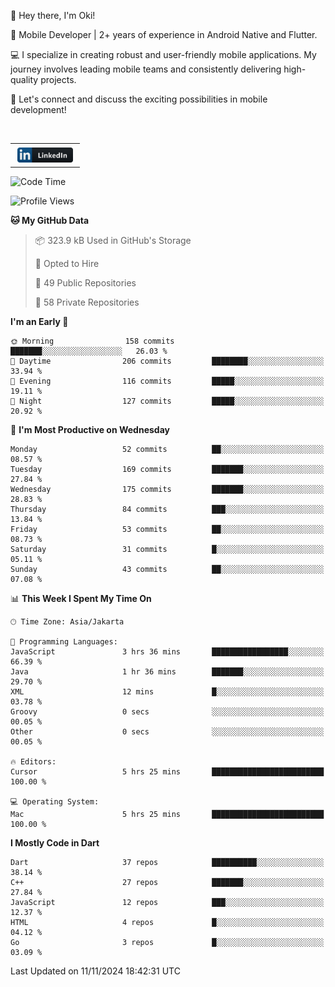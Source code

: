 <p>
 👋 Hey there, I'm Oki!

🚀 Mobile Developer | 2+ years of experience in Android Native and Flutter.

💻 I specialize in creating robust and user-friendly mobile applications. My journey involves leading mobile teams and consistently delivering high-quality projects.

🔗 Let's connect and discuss the exciting possibilities in mobile development!

<br>

<table style="border:none; border-collapse:collapse; cellspacing:0; cellpadding:0">
    <tr>
        <td>
           <a href="https://www.linkedin.com/in/oki-6ba305173/" target="_blank">
              <img src="https://github.com/inisialkey/inisialkey/blob/main/assets/linkedin.svg" alt="LinkedIn" style="vertical-align:top; margin:4px" height=24>
          </a>
        </td>
    </tr>
</table>

<!-- <br>

<!--START_SECTION:waka-->
![Code Time](http://img.shields.io/badge/Code%20Time-846%20hrs%2044%20mins-blue)

![Profile Views](http://img.shields.io/badge/Profile%20Views-0-blue)

**🐱 My GitHub Data** 

> 📦 323.9 kB Used in GitHub's Storage 
 > 
> 💼 Opted to Hire
 > 
> 📜 49 Public Repositories 
 > 
> 🔑 58 Private Repositories 
 > 
**I'm an Early 🐤** 

```text
🌞 Morning                158 commits         ███████░░░░░░░░░░░░░░░░░░   26.03 % 
🌆 Daytime                206 commits         ████████░░░░░░░░░░░░░░░░░   33.94 % 
🌃 Evening                116 commits         █████░░░░░░░░░░░░░░░░░░░░   19.11 % 
🌙 Night                  127 commits         █████░░░░░░░░░░░░░░░░░░░░   20.92 % 
```
📅 **I'm Most Productive on Wednesday** 

```text
Monday                   52 commits          ██░░░░░░░░░░░░░░░░░░░░░░░   08.57 % 
Tuesday                  169 commits         ███████░░░░░░░░░░░░░░░░░░   27.84 % 
Wednesday                175 commits         ███████░░░░░░░░░░░░░░░░░░   28.83 % 
Thursday                 84 commits          ███░░░░░░░░░░░░░░░░░░░░░░   13.84 % 
Friday                   53 commits          ██░░░░░░░░░░░░░░░░░░░░░░░   08.73 % 
Saturday                 31 commits          █░░░░░░░░░░░░░░░░░░░░░░░░   05.11 % 
Sunday                   43 commits          ██░░░░░░░░░░░░░░░░░░░░░░░   07.08 % 
```


📊 **This Week I Spent My Time On** 

```text
🕑︎ Time Zone: Asia/Jakarta

💬 Programming Languages: 
JavaScript               3 hrs 36 mins       █████████████████░░░░░░░░   66.39 % 
Java                     1 hr 36 mins        ███████░░░░░░░░░░░░░░░░░░   29.70 % 
XML                      12 mins             █░░░░░░░░░░░░░░░░░░░░░░░░   03.78 % 
Groovy                   0 secs              ░░░░░░░░░░░░░░░░░░░░░░░░░   00.05 % 
Other                    0 secs              ░░░░░░░░░░░░░░░░░░░░░░░░░   00.05 % 

🔥 Editors: 
Cursor                   5 hrs 25 mins       █████████████████████████   100.00 % 

💻 Operating System: 
Mac                      5 hrs 25 mins       █████████████████████████   100.00 % 
```

**I Mostly Code in Dart** 

```text
Dart                     37 repos            ██████████░░░░░░░░░░░░░░░   38.14 % 
C++                      27 repos            ███████░░░░░░░░░░░░░░░░░░   27.84 % 
JavaScript               12 repos            ███░░░░░░░░░░░░░░░░░░░░░░   12.37 % 
HTML                     4 repos             █░░░░░░░░░░░░░░░░░░░░░░░░   04.12 % 
Go                       3 repos             █░░░░░░░░░░░░░░░░░░░░░░░░   03.09 % 
```




 Last Updated on 11/11/2024 18:42:31 UTC
<!--END_SECTION:waka-->